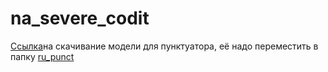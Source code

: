 # na_severe_codit

[Ссылка](https://drive.google.com/file/d/1x1lyyLGr3OBnEDiehikiudvJsWOxZ5I5/view?usp=drive_link)на скачивание модели для пунктуатора, её надо переместить в папку [ru_punct](django1/hackathon/ru_punct)
